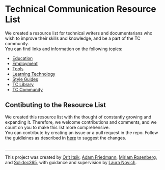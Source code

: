 # Technical Communication Resource List 
We created a resource list for technical writers and documentarians who wish to improve their skills and knowledge, and be a part of the TC community.
<br>
You can find links and information on the following topics:
- [Education](learning-technology.md)
- [Employment](TC-Employment.md)
- [Tools](Documentation-Tools.md)
- [Learning Technology](learning-technology.md)
- [Style Guides](Documentation-Guides.md)
- [TC Library](TC-library.md)
- [TC Community](Community-Resources.md)


## Contibuting to the Resource List
We created this resource list with the thought of constantly growing and expanding it. Therefore, we welcome contributions and comments, and we count on you to make this list more comprehensive. 
<br>
You can contribute by creating an issue or a pull request in the repo. Follow the guidleines as described in [here](https://docs.github.com/en/pull-requests/collaborating-with-pull-requests/working-with-forks) to suggest the changes.  
<br>
___

This project was created by [Orit Itsik](https://github.com/OritItsik), [Adam Friedmann](https://github.com/aafriedmann), [Miriam Rosenberg](https://github.com/miriam1986), and [Solidoc365](https://github.com/solidoc365), with guidance and supervision by [Laura Novich](https://github.com/Laura-Novich-OBW).
